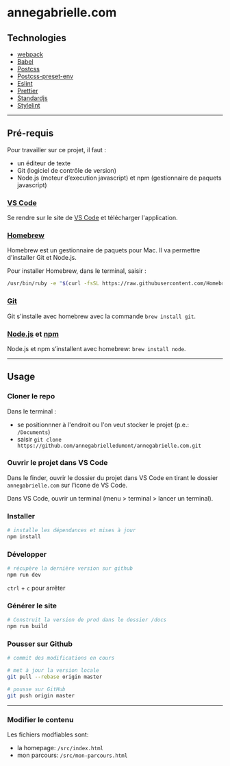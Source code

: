 # annegabrielle.com

## Technologies

- [webpack](https://webpack.js.org/)
- [Babel](https://babeljs.io/)
- [Postcss](https://postcss.org/)
- [Postcss-preset-env](https://preset-env.cssdb.org/)
- [Eslint](https://eslint.org/)
- [Prettier](https://prettier.io/)
- [Standardjs](https://standardjs.com/)
- [Stylelint](https://stylelint.io/)

---

## Pré-requis

Pour travailler sur ce projet, il faut :

- un éditeur de texte
- Git (logiciel de contrôle de version)
- Node.js (moteur d’execution javascript) et npm (gestionnaire de paquets javascript)

### [VS Code](https://code.visualstudio.com/)

Se rendre sur le site de [VS Code](https://code.visualstudio.com/) et télécharger l'application.

### [Homebrew](https://brew.sh/)

Homebrew est un gestionnaire de paquets pour Mac. Il va permettre d'installer Git et Node.js.

Pour installer Homebrew, dans le terminal, saisir :

```bash
/usr/bin/ruby -e "$(curl -fsSL https://raw.githubusercontent.com/Homebrew/install/master/install)”
```

### [Git](https://git-scm.com/)

Git s'installe avec homebrew avec la commande `brew install git`.

### [Node.js](https://nodejs.org) et [npm](https://www.npmjs.com/)

Node.js et npm s’installent avec homebrew: `brew install node`.

---

## Usage

### Cloner le repo

Dans le terminal :

- se positionnner à l'endroit ou l'on veut stocker le projet (p.e.: `/Documents`)
- saisir `git clone https://github.com/annegabrielledumont/annegabrielle.com.git`

### Ouvrir le projet dans VS Code

Dans le finder, ouvrir le dossier du projet dans VS Code en tirant le dossier `annegabrielle.com` sur l'icone de VS Code.

Dans VS Code, ouvrir un terminal (menu > terminal > lancer un terminal).

### Installer

```bash
# installe les dépendances et mises à jour
npm install
```

### Développer

```bash
# récupère la dernière version sur github
npm run dev
```

`ctrl` + `c` pour arrêter

### Générer le site

```bash
# Construit la version de prod dans le dossier /docs
npm run build
```

### Pousser sur Github

```bash
# commit des modifications en cours

# met à jour la version locale
git pull --rebase origin master

# pousse sur GitHub
git push origin master
```

---

### Modifier le contenu

Les fichiers modfiables sont:

- la homepage: `/src/index.html`
- mon parcours: `/src/mon-parcours.html`
